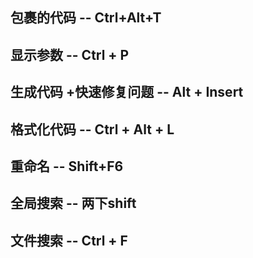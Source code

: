 ## 包裹的代码  --  Ctrl+Alt+T

## 显示参数  --  Ctrl + P

## 生成代码 +快速修复问题  --  Alt + Insert

## 格式化代码 -- Ctrl + Alt + L

## 重命名  --  Shift+F6

## 全局搜索 -- 两下shift

## 文件搜索  --  Ctrl + F

